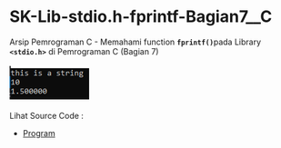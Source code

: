 # SK-Lib-stdio.h-fprintf-Bagian7__C
Arsip Pemrograman C - Memahami function <code><b>fprintf()</b></code>pada Library <code><b>&lt;stdio.h></b></code> di Pemrograman C (Bagian 7)<br><br>
<img src="https://github.com/RizkyKhapidsyah/SK-Lib-stdio.h-fprintf-Bagian7__C/blob/master/SK-Lib-stdio.h-fprintf-Bagian7__C/result/001.PNG"><br><br>
Lihat Source Code : <br>
- <a href="https://github.com/RizkyKhapidsyah/SK-Lib-stdio.h-fprintf-Bagian7__C/blob/master/SK-Lib-stdio.h-fprintf-Bagian7__C/Source.c">Program</a>

